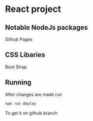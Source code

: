 # React project
## Notable NodeJs packages
Github Pages

## CSS Libaries
Boot Strap

## Running
After changes are made run
```bash
npm run deploy
```
To get it on github branch